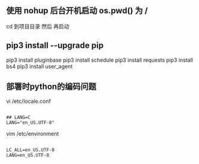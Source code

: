 

## 使用 nohup 后台开机启动 os.pwd() 为 /

cd 到项目目录
然后 再启动

## pip3 install --upgrade pip

pip3 install pluginbase
pip3 install schedule
pip3 install requests
pip3 install bs4
pip3 install user_agent

## 部署时python的编码问题
vi /etc/locale.conf

```

## LANG=C
LANG="en_US.UTF-8"

```


vim /etc/environment

```

LC_ALL=en_US.UTF-8
LANG=en_US.UTF-8

```